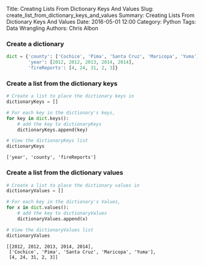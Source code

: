 Title: Creating Lists From Dictionary Keys And Values
Slug: create_list_from_dictionary_keys_and_values
Summary: Creating Lists From Dictionary Keys And Values
Date: 2016-05-01 12:00
Category: Python
Tags: Data Wrangling
Authors: Chris Albon



### Create a dictionary


```python
dict = {'county': ['Cochice', 'Pima', 'Santa Cruz', 'Maricopa', 'Yuma'], 
        'year': [2012, 2012, 2013, 2014, 2014], 
        'fireReports': [4, 24, 31, 2, 3]}
```

### Create a list from the dictionary keys


```python
# Create a list to place the dictionary keys in
dictionaryKeys = []

# For each key in the dictionary's keys,
for key in dict.keys():
    # add the key to dictionaryKeys
    dictionaryKeys.append(key)

# View the dictionaryKeys list
dictionaryKeys
```




    ['year', 'county', 'fireReports']



### Create a list from the  dictionary values


```python
# Create a list to place the dictionary values in
dictionaryValues = []

# For each key in the dictionary's Values,
for x in dict.values():
    # add the key to dictionaryValues
    dictionaryValues.append(x)

# View the dictionaryValues list
dictionaryValues
```




    [[2012, 2012, 2013, 2014, 2014],
     ['Cochice', 'Pima', 'Santa Cruz', 'Maricopa', 'Yuma'],
     [4, 24, 31, 2, 3]]


